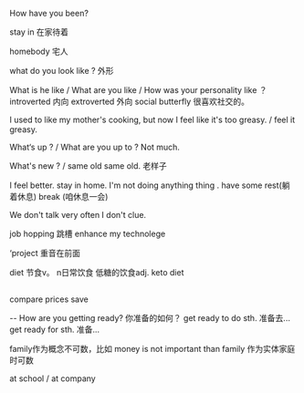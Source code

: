 How have you been?

stay in 在家待着

homebody 宅人

<!-- 长相 -->
what do you look like ? 外形

<!-- 性格 -->
What is he like / What are you like / How was your personality like ？
introverted 内向
extroverted 外向
social butterfly 很喜欢社交的。


<!-- feel like + 句子 -->
I used to like my mother's cooking, 
but now I feel like it's too greasy. / feel it greasy.

What‘s up ? / What are you up to ?  Not much.

What's new ?  / same old same old. 老样子

I feel better. 
stay in home.
I'm not doing anything thing .
have some rest(躺着休息) break (咱休息一会)

We don't talk very often
I don't clue.

job hopping 跳槽
enhance my technolege

‘project 重音在前面

diet 节食v。  n日常饮食 低糖的饮食adj.
keto diet


## 
compare prices
save 

--
How are you getting ready?  你准备的如何？
get ready to do sth. 准备去...
get ready for sth. 准备...


family作为概念不可数，比如 money is not important than family
作为实体家庭时可数



at school / at company







